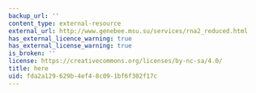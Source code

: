 ```yaml
---
backup_url: ''
content_type: external-resource
external_url: http://www.genebee.msu.su/services/rna2_reduced.html
has_external_licence_warning: true
has_external_license_warning: true
is_broken: ''
license: https://creativecommons.org/licenses/by-nc-sa/4.0/
title: here
uid: fda2a129-629b-4ef4-8c09-1bf6f302f17c
---
```

